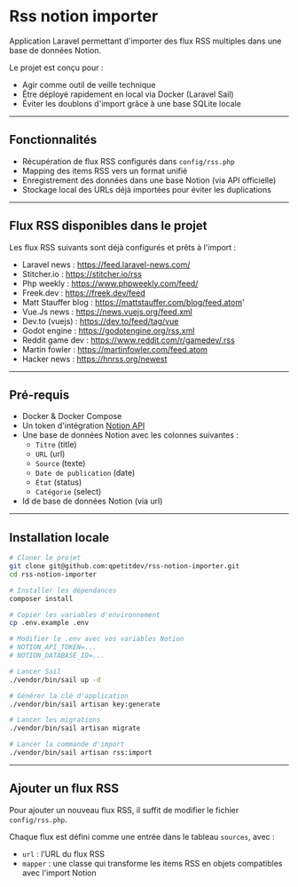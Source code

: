 # Rss notion importer

Application Laravel permettant d'importer des flux RSS multiples dans une base de données Notion.

Le projet est conçu pour :

- Agir comme outil de veille technique
- Être déployé rapidement en local via Docker (Laravel Sail)
- Éviter les doublons d'import grâce à une base SQLite locale

---

## Fonctionnalités

- Récupération de flux RSS configurés dans `config/rss.php`
- Mapping des items RSS vers un format unifié
- Enregistrement des données dans une base Notion (via API officielle)
- Stockage local des URLs déjà importées pour éviter les duplications

---
## Flux RSS disponibles dans le projet

Les flux RSS suivants sont déjà configurés et prêts à l'import :

- Laravel news : https://feed.laravel-news.com/
- Stitcher.io : https://stitcher.io/rss
- Php weekly : https://www.phpweekly.com/feed/
- Freek.dev : https://freek.dev/feed
- Matt Stauffer blog : https://mattstauffer.com/blog/feed.atom'
- Vue.Js news : https://news.vuejs.org/feed.xml
- Dev.to (vuejs) : https://dev.to/feed/tag/vue
- Godot engine : https://godotengine.org/rss.xml
- Reddit game dev : https://www.reddit.com/r/gamedev/.rss
- Martin fowler : https://martinfowler.com/feed.atom
- Hacker news : https://hnrss.org/newest

---

## Pré-requis

- Docker & Docker Compose
- Un token d'intégration [Notion API](https://developers.notion.com/)
- Une base de données Notion avec les colonnes suivantes :
    - `Titre` (title)
    - `URL` (url)
    - `Source` (texte)
    - `Date de publication` (date)
    - `État` (status)
    - `Catégorie` (select)
- Id de base de données Notion (via url)

---

## Installation locale

```bash
# Cloner le projet
git clone git@github.com:qpetitdev/rss-notion-importer.git
cd rss-notion-importer

# Installer les dépendances
composer install

# Copier les variables d'environnement
cp .env.example .env

# Modifier le .env avec vos variables Notion
# NOTION_API_TOKEN=...
# NOTION_DATABASE_ID=...

# Lancer Sail
./vendor/bin/sail up -d

# Générer la clé d'application
./vendor/bin/sail artisan key:generate

# Lancer les migrations
./vendor/bin/sail artisan migrate

# Lancer la commande d'import
./vendor/bin/sail artisan rss:import
```

---

## Ajouter un flux RSS

Pour ajouter un nouveau flux RSS, il suffit de modifier le fichier `config/rss.php`.

Chaque flux est défini comme une entrée dans le tableau `sources`, avec :

- `url` : l’URL du flux RSS
- `mapper` : une classe qui transforme les items RSS en objets compatibles avec l'import Notion
